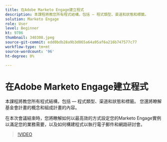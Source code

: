 ```yaml
---
title: 在Adobe Marketo Engage建立程式
description: 本課程將教您所有程式結構，包括 — 程式類型、渠道和狀態和標籤。
solution: Marketo Engage
role: User
level: Beginner
kt: 9706
thumbnail: 340308.jpeg
source-git-commit: edd0bdb28a9b3d065a64a95af6a216b747577c77
workflow-type: tm+mt
source-wordcount: '96'
ht-degree: 0%

---
```


# 在Adobe Marketo Engage建立程式

本課程將教您所有程式結構，包括 — 程式類型、渠道和狀態和標籤。 您還將瞭解基金會計畫的概念和組成計畫的內容。

在本次會議結束時，您將瞭解如何以最高效的方式設定您的Marketo Engage實例以滿足您的業務需要，以及如何構建程式以執行電子郵件和網路研討會。

>[!VIDEO](https://video.tv.adobe.com/v/340308/?quality=12&learn=on)
